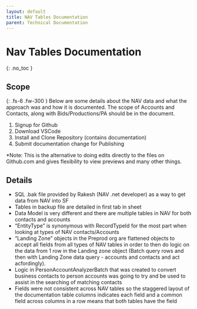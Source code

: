```yaml
---
layout: default
title: NAV Tables Documentation
parent: Technical Documentation
---
```


# Nav Tables Documentation
{: .no_toc }

## Scope
{: .fs-6 .fw-300 }
Below are some details about the NAV data and what the approach was and how it is documented.  The scope of Accounts and Contacts, along with Bids/Productions/PA should be in the document.

1. Signup for Github
2. Download VSCode
3. Install and Clone Repository (contains documentation)
4. Submit documentation change for Publishing

*Note:  This is the alternative to doing edits directly to the files on Github.com and gives flexibility to view previews and many other things.

## Details

- SQL .bak file provided by Rakesh (NAV .net developer) as a way to get data from NAV into SF
- Tables in backup file are detailed in first tab in sheet
- Data Model is very different and there are multiple tables in NAV for both contacts and accounts 
- “EntityType” is synonymous with RecordTypeId for the most part when looking at types of NAV contacts/Accounts
- “Landing Zone” objects in the Preprod org are flattened objects to accept all fields from all types of NAV tables in order to then do logic on the data from 1 row in the Landing zone object (Batch query rows and then with Landing Zone data query - accounts and contacts and act acfordingly).
- Logic in PersonAccountAnalyzerBatch that was created to convert business contacts to person accounts was going to try and be used to assist in the searching of matching contacts
- Fields were not consistent across NAV tables so the staggered layout of the documentation table columns indicates each field and a common field across columns in a row means that both tables have the field
